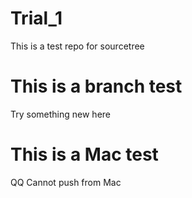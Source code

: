 # Trial_1
This is a test repo for sourcetree

# This is a branch test
Try something new here

# This is a Mac test
QQ Cannot push from Mac